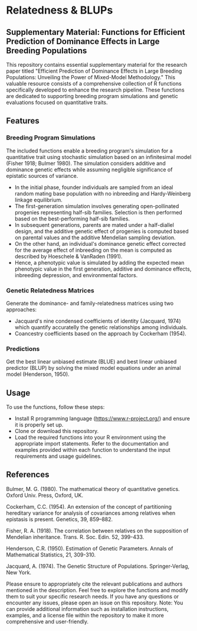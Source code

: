# Relatedness & BLUPs
## Supplementary Material: Functions for Efficient Prediction of Dominance Effects in Large Breeding Populations

This repository contains essential supplementary material for the research paper titled "Efficient Prediction of Dominance Effects in Large Breeding Populations: Unveiling the Power of Mixed-Model Methodology." This valuable resource consists of a comprehensive collection of R functions specifically developed to enhance the research pipeline. These functions are dedicated to supporting breeding program simulations and genetic evaluations focused on quantitative traits.

## Features

### Breeding Program Simulations

The included functions enable a breeding program's simulation for a quantitative trait using stochastic simulation based on an infinitesimal model (Fisher 1918; Bulmer 1980). The simulation considers additive and dominance genetic effects while assuming negligible significance of epistatic sources of variance.

* In the initial phase, founder individuals are sampled from an ideal random mating base population with no inbreeding and Hardy-Weinberg linkage equilibrium. 
* The first-generation simulation involves generating open-pollinated progenies representing half-sib families. Selection is then performed based on the best-performing half-sib families. 
* In subsequent generations, parents are mated under a half-diallel design, and the additive genetic effect of progenies is computed based on parental values and the additive Mendelian sampling deviation.
* On the other hand, an individual's dominance genetic effect corrected for the average effect of inbreeding on the mean is computed as described by Hoeschele & VanRaden (1991). 
* Hence, a phenotypic value is simulated by adding the expected mean phenotypic value in the first generation, additive and dominance effects, inbreeding depression, and environmental factors.        

### Genetic Relatedness Matrices
Generate the dominance- and family-relatedness matrices using two approaches:
*	Jacquard's nine condensed coefficients of identity (Jacquard, 1974) which quantify accuratelly the genetic relationships among individuals.
*	Coancestry coefficients based on the approach by Cockerham (1954).

### Predictions
Get the best linear unbiased estimate (BLUE) and best linear unbiased predictor (BLUP) by solving the mixed model equations under an animal model (Henderson, 1950).

## Usage
To use the functions, follow these steps:
* Install R programming language (https://www.r-project.org/) and ensure it is properly set up.
* Clone or download this repository.
* Load the required functions into your R environment using the appropriate import statements.
Refer to the documentation and examples provided within each function to understand the input requirements and usage guidelines.

## References
Bulmer, M. G. (1980). The mathematical theory of quantitative genetics. Oxford Univ. Press, Oxford, UK.   

Cockerham, C.C. (1954). An extension of the concept of partitioning hereditary variance for analysis of covariances among relatives when epistasis is present. Genetics, 39, 859–882.

Fisher, R. A. (1918). The correlation between relatives on the supposition of Mendelian inheritance. Trans. R. Soc. Edin. 52, 399-433.

Henderson, C.R. (1950). Estimation of Genetic Parameters. Annals of Mathematical Statistics, 21, 309-310.

Jacquard, A. (1974). The Genetic Structure of Populations. Springer-Verlag, New York.

Please ensure to appropriately cite the relevant publications and authors mentioned in the description.
Feel free to explore the functions and modify them to suit your specific research needs.
If you have any questions or encounter any issues, please open an issue on this repository.
Note: You can provide additional information such as installation instructions, examples, and a license file within the repository to make it more comprehensive and user-friendly.








